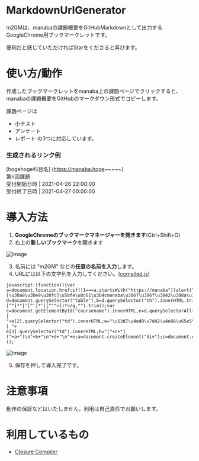 # MarkdownUrlGenerator
m2GMは、manabaの課題概要をGitHubMarkdownとして出力するGoogleChrome用ブックマークレットです。   
   
便利だと感じていただければStarをくださると喜びます。

# 使い方/動作
作成したブックマークレットをmanaba上の課題ページでクリックすると、manabaの課題概要をGitHubのマークダウン形式でコピーします。
   
課題ページは
 - 小テスト
 - アンケート
 - レポート
 の3つに対応しています。
   
### 生成されるリンク例
[hogehoge科目名]  (https://manaba.hoge~~~~~)   
第n回課題   
受付開始日時 | 2021-04-26 22:00:00   
受付終了日時 | 2021-04-27 00:00:00   
   
# 導入方法
 1. **GoogleChromeのブックマークマネージャーを開きます**(Ctrl+Shift+O)
 2. 右上の**新しいブックマーク**を開きます    
    
 ![image](https://user-images.githubusercontent.com/49768768/102811815-549e7f80-4409-11eb-88c3-e379b3f2e0d6.png)
    
 3. 名前には "m2GM" などの**任意の名前を入力**します。
 4. URLには以下の文字列を入力してください。([compiled.js](./compiled.js))    
   
```
javascript:(function(){var a=document.location.href;if(!1===a.startsWith("https://manaba"))alert("[\u30a8\u30e9\u30fc]\u5bfe\u8c61\u304cmanaba\u3067\u306f\u3042\u308a\u307e\u305b\u3093");else{var d=document.querySelector("table"),b=d.querySelector("th").innerHTML.trim();b=b.replace(/<("[^"]*"|'[^']*'|[^'">])*>/g,"").trim();var c=document.getElementById("coursename").innerHTML,e=d.querySelectorAll("tr");d="\u53d7\u4ed8\u958b\u59cb\u65e5\u6642 | "+e[2].querySelector("td").innerHTML;e="\u53d7\u4ed8\u7d42\u4e86\u65e5\u6642 | "+
e[3].querySelector("td").innerHTML;b="["+c+"]("+a+")\n"+b+"\n"+d+"\n"+e;a=document.createElement("div");c=document.createElement("pre");c.style.webkitUserSelect="auto";c.style.userSelect="auto";a.appendChild(c).textContent=b;b=a.style;b.position="fixed";b.right="200%";document.body.appendChild(a);document.getSelection().selectAllChildren(a);document.execCommand("copy");document.body.removeChild(a);alert("\u30af\u30ea\u30c3\u30d7\u30dc\u30fc\u30c9\u306b\u30b3\u30d4\u30fc\u3057\u307e\u3057\u305f\u3002")}})();
```
    
![image](https://user-images.githubusercontent.com/49768768/116085395-bcc3e180-a6d9-11eb-852c-5f3f09095708.png)

5. 保存を押して導入完了です。

# 注意事項
動作の保証などはいたしません。利用は自己責任でお願いします。

# 利用しているもの
 - [Closure Compiler](https://closure-compiler.appspot.com/home)
